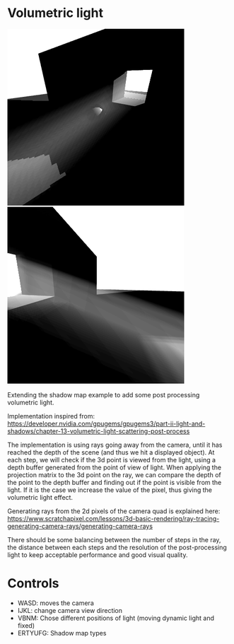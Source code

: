 # Volumetric light

![screenshot1](../screenshots/volumetric_light_1.png) ![screenshot2](../screenshots/volumetric_light_2.png)

Extending the shadow map example to add some post processing volumetric light.

Implementation inspired from: https://developer.nvidia.com/gpugems/gpugems3/part-ii-light-and-shadows/chapter-13-volumetric-light-scattering-post-process

The implementation is using rays going away from the camera, until it has reached the depth of the scene (and thus we hit a displayed object).
At each step, we will check if the 3d point is viewed from the light, using a depth buffer generated from the point of view of light. When applying the projection matrix to the 3d point on the ray, we can compare the depth of the point to the depth buffer and finding out if the point is visible from the light. If it is the case we increase the value of the pixel, thus giving the volumetric light effect.

Generating rays from the 2d pixels of the camera quad is explained here: https://www.scratchapixel.com/lessons/3d-basic-rendering/ray-tracing-generating-camera-rays/generating-camera-rays

There should be some balancing between the number of steps in the ray, the distance between each steps and the resolution of the post-processing light to keep acceptable performance and good visual quality. 

# Controls

- WASD: moves the camera
- IJKL: change camera view direction
- VBNM: Chose different positions of light (moving dynamic light and fixed)
- ERTYUFG: Shadow map types
